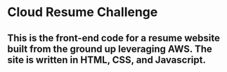 # Cloud Resume Challenge
## This is the front-end code for a resume website built from the ground up leveraging AWS. The site is written in HTML, CSS, and Javascript.
